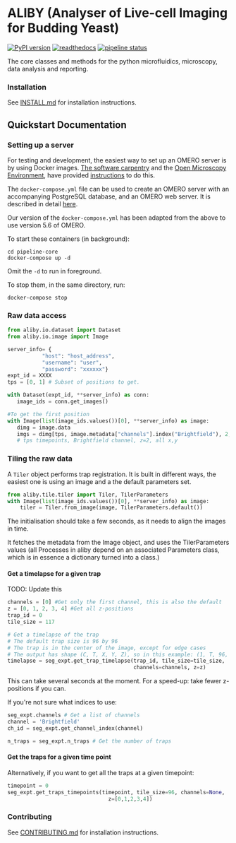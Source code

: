 # ALIBY (Analyser of Live-cell Imaging for Budding Yeast)

[![PyPI version](https://badge.fury.io/py/aliby.svg)](https://badge.fury.io/py/aliby)
[![readthedocs](https://readthedocs.org/projects/aliby/badge/?version=latest)](https://aliby.readthedocs.io/en/latest)
[![pipeline status](https://git.ecdf.ed.ac.uk/swain-lab/aliby/aliby/badges/master/pipeline.svg)](https://git.ecdf.ed.ac.uk/swain-lab/aliby/aliby/-/pipelines)

The core classes and methods for the python microfluidics, microscopy, data analysis and reporting.

### Installation
See [INSTALL.md](./INSTALL.md) for installation instructions.

## Quickstart Documentation
### Setting up a server
For testing and development, the easiest way to set up an OMERO server is by
using Docker images. 
[The software carpentry](https://software-carpentry.org/) and the [Open
 Microscopy Environment](https://www.openmicroscopy.org), have provided
[instructions](https://ome.github.io/training-docker/) to do this.

The `docker-compose.yml` file can be used to create an OMERO server with an
accompanying PostgreSQL database, and an OMERO web server.
It is described in detail 
[here](https://ome.github.io/training-docker/12-dockercompose/).

Our version of the `docker-compose.yml` has been adapted from the above to
use version 5.6 of OMERO.

To start these containers (in background):
```shell script
cd pipeline-core
docker-compose up -d
```
Omit the `-d` to run in foreground.

To stop them, in the same directory, run:
```shell script
docker-compose stop
```

### Raw data access

 ```python
from aliby.io.dataset import Dataset
from aliby.io.image import Image

server_info= {
            "host": "host_address",
            "username": "user",
            "password": "xxxxxx"}
expt_id = XXXX
tps = [0, 1] # Subset of positions to get.

with Dataset(expt_id, **server_info) as conn:
    image_ids = conn.get_images()

#To get the first position
with Image(list(image_ids.values())[0], **server_info) as image:
    dimg = image.data
    imgs = dimg[tps, image.metadata["channels"].index("Brightfield"), 2, ...].compute()
    # tps timepoints, Brightfield channel, z=2, all x,y
```
 
### Tiling the raw data

A `Tiler` object performs trap registration. It is built in different ways, the easiest one is using an image and a the default parameters set.

```python
from aliby.tile.tiler import Tiler, TilerParameters
with Image(list(image_ids.values())[0], **server_info) as image:
    tiler = Tiler.from_image(image, TilerParameters.default())
```

The initialisation should take a few seconds, as it needs to align the images
in time. 

It fetches the metadata from the Image object, and uses the TilerParameters values (all Processes in aliby depend on an associated Parameters class, which is in essence a dictionary turned into a class.)

#### Get a timelapse for a given trap
TODO: Update this
```python
channels = [0] #Get only the first channel, this is also the default
z = [0, 1, 2, 3, 4] #Get all z-positions
trap_id = 0
tile_size = 117

# Get a timelapse of the trap
# The default trap size is 96 by 96
# The trap is in the center of the image, except for edge cases
# The output has shape (C, T, X, Y, Z), so in this example: (1, T, 96, 96, 5)
timelapse = seg_expt.get_trap_timelapse(trap_id, tile_size=tile_size, 
                                        channels=channels, z=z)
```

This can take several seconds at the moment.
For a speed-up: take fewer z-positions if you can.

If you're not sure what indices to use:
```python
seg_expt.channels # Get a list of channels
channel = 'Brightfield'
ch_id = seg_expt.get_channel_index(channel)

n_traps = seg_expt.n_traps # Get the number of traps 
```

#### Get the traps for a given time point
Alternatively, if you want to get all the traps at a given timepoint:

```python
timepoint = 0
seg_expt.get_traps_timepoints(timepoint, tile_size=96, channels=None, 
                                z=[0,1,2,3,4])
```


### Contributing
See [CONTRIBUTING.md](./INSTALL.md) for installation instructions.
